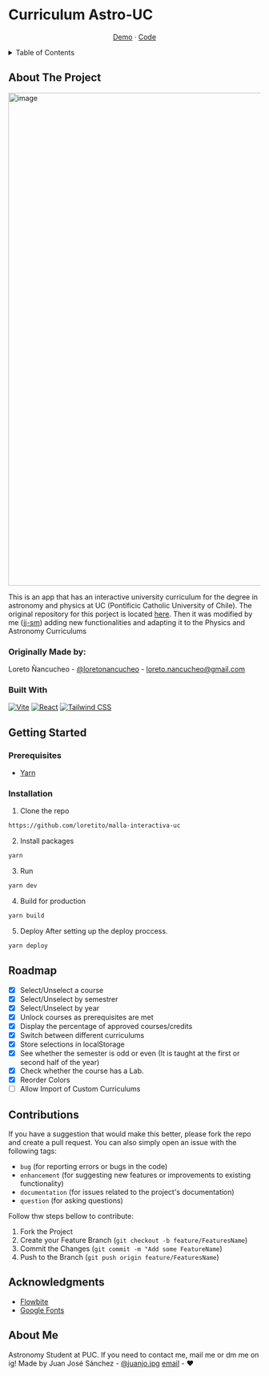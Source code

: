 # Curriculum Astro-UC

<div align="center">
  <p align="center">
    <a href="https://jj-sm.github.io/Astro-UC-Malla/" target="_blank">Demo</a>
    ·
    <!--  
    <a href="#" target="_blank">Video</a>
    · -->
    <a href="https://github.com/jj-sm/Astro-UC-Malla" target="_blank">Code</a>
  </p>
</div>

<details>
<summary>Table of Contents</summary>
  <ol>
    <li>
      <a href="#about-the-project">About The Project</a>
      <ul>
        <li><a href="#built-with">Built With</a></li>
      </ul>
    </li>
    <li>
        <a href="#getting-started">Getting Started</a>
        <ul>
        <li><a href="#prerequisites">Prerequisites</a></li>
        <li><a href="#installation">Installation</a></li>
      </ul>
    </li>
    <li><a href="#roadmap">Roadmap</a></li>
    <li><a href="#contributions">Contributions</a></li>
    <li><a href="#acknowledgments">Acknowledgments</a></li>
    <li><a href="#contact">Contact</a>
    </li>

  </ol>
</details>

## About The Project

<img width="984" alt="image" src="https://github.com/user-attachments/assets/1a0a6026-b31f-44e9-9e68-cf52b18318e5" />

This is an app that has an interactive university curriculum for the degree in astronomy and physics at UC (Pontificic Catholic University of Chile). The original repository for this porject is located [here](https://github.com/loretito/malla-interactiva-uc). Then it was modified by me ([jj-sm](https://github.com/jj-sm)) adding new functionalities and adapting it to the Physics and Astronomy Curriculums

### Originally Made by:

Loreto Ñancucheo - [@loretonancucheo](https://twitter.com/loretonancucheo) - loreto.nancucheo@gmail.com

### Built With

<div style="display: flex; gap: 4px;">
  <a href='https://vitejs.dev/'>
  <img src="https://img.shields.io/badge/vite-%23646CFF.svg?style=for-the-badge&logo=vite&logoColor=white" alt="Vite" />
  </a>
  <a href='https://react.dev/'>
  <img src="https://img.shields.io/badge/react-%2320232a.svg?style=for-the-badge&logo=react&logoColor=%2361DAFB" alt="React" />
  </a>
  <a href='https://tailwindcss.com/'>
  <img src="https://img.shields.io/badge/tailwindcss-%2338B2AC.svg?style=for-the-badge&logo=tailwind-css&logoColor=white" alt="Tailwind CSS" />
  </a>
</div>

## Getting Started

### Prerequisites

- [Yarn](https://classic.yarnpkg.com/en/)

### Installation

1. Clone the repo

```bash
https://github.com/loretito/malla-interactiva-uc
```

2. Install packages

```bash
yarn
```

3. Run

```bash
yarn dev
```

4. Build for production

```bash
yarn build
```

5. Deploy
   After setting up the deploy proccess.
```bash
yarn deploy
```

## Roadmap

- [x] Select/Unselect a course
- [x] Select/Unselect by semestrer
- [x] Select/Unselect by year
- [x] Unlock courses as prerequisites are met
- [x] Display the percentage of approved courses/credits
- [x] Switch between different curriculums
- [x] Store selections in localStorage
- [x] See whether the semester is odd or even (It is taught at the first or second half of the year)
- [x] Check whether the course has a Lab.
- [x] Reorder Colors
- [ ] Allow Import of Custom Curriculums

## Contributions

If you have a suggestion that would make this better, please fork the repo and create a pull request. You can also simply open an issue with the following tags:

- `bug` (for reporting errors or bugs in the code)
- `enhancement` (for suggesting new features or improvements to existing functionality)
- `documentation` (for issues related to the project's documentation)
- `question` (for asking questions)

Follow thw steps bellow to contribute:

1. Fork the Project
2. Create your Feature Branch (`git checkout -b feature/FeaturesName`)
3. Commit the Changes (`git commit -m "Add some FeatureName`)
4. Push to the Branch (`git push origin feature/FeaturesName`)

## Acknowledgments

- [Flowbite](https://flowbite.com/)
- [Google Fonts](https://fonts.google.com/)

## About Me
Astronomy Student at PUC. If you need to contact me, mail me or dm me on ig!
Made by Juan José Sánchez - [@juanjo.jpg](http://instagram.com/juanjo.jpg/) [email](mailto:juanjose.sm@icloud.com) - :heart:
